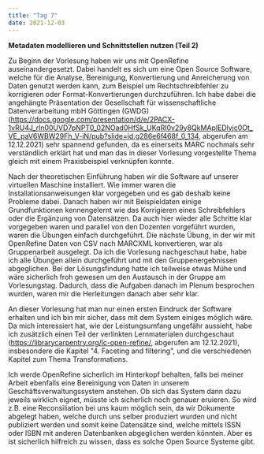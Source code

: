 ```yaml
---
title: "Tag 7"
date: 2021-12-03
---
```


**Metadaten modellieren und Schnittstellen nutzen (Teil 2)**

Zu Beginn der Vorlesung haben wir uns mit OpenRefine auseinandergesetzt. Dabei handelt es sich um eine Open Source Software, welche für die Analyse, Bereinigung, Konvertierung und Anreicherung von Daten genutzt werden kann, zum Beispiel um Rechtschreibfehler zu korrigieren oder Format-Konvertierungen durchzuführen. Ich habe dabei die angehängte Präsentation der Gesellschaft für wissenschaftliche Datenverarbeitung mbH Göttingen (GWDG) (https://docs.google.com/presentation/d/e/2PACX-1vRU4J_rln00UVD7pNPT0_02NOad0HfSk_UKqRI0v29y8QkMAplEDlyjc0Ot_VE_paV6WBW29Fh_V-iN/pub?slide=id.g286e6f468f_0_134, abgerufen am 12.12.2021) sehr spannend gefunden, da es einerseits MARC nochmals sehr verständlich erklärt hat und man das in dieser Vorlesung vorgestellte Thema gleich mit einem Praxisbeispiel verknüpfen konnte.  

Nach der theoretischen Einführung haben wir die Software auf unserer virtuellen Maschine installiert. Wie immer waren die Installationsanweisungen klar vorgegeben und es gab deshalb keine Probleme dabei. Danach haben wir mit Beispieldaten einige Grundfunktionen kennengelernt wie das Korrigieren eines Schreibfehlers oder die Ergänzung von Datensätzen. Da auch hier wieder alle Schritte klar vorgegeben waren und parallel von den Dozenten vorgeführt wurden, waren die Übungen einfach durchgeführt. Die nächste Übung, in der wir mit OpenRefine Daten von CSV nach MARCXML konvertieren, war als Gruppenarbeit ausgelegt. Da ich die Vorlesung nachgeschaut habe, habe ich alle Übungen allein durchgeführt und mit den Gruppenergebnissen abgeglichen. Bei der Lösungsfindung hatte ich teilweise etwas Mühe und wäre sicherlich froh gewesen um den Austausch in der Gruppe am Vorlesungstag. Dadurch, dass die Aufgaben danach im Plenum besprochen wurden, waren mir die Herleitungen danach aber sehr klar.

An dieser Vorlesung hat man nur einen ersten Eindruck der Software erhalten und ich bin mir sicher, dass mit dem System einiges möglich wäre. Da mich interessiert hat, wie der Leistungsumfang ungefähr aussieht, habe ich zusätzlich einen Teil der verlinkten Lernmaterialen durchgeschaut (https://librarycarpentry.org/lc-open-refine/, abgerufen am 12.12.2021), insbesondere die Kapitel "4. Faceting and filtering", und die verschiedenen Kapitel zum Thema Transformations. 

Ich werde OpenRefine sicherlich im Hinterkopf behalten, falls bei meiner Arbeit ebenfalls eine Bereinigung von Daten in unserem Geschäftsverwaltungssystem anstehen. Ob sich das System dann dazu jeweils wirklich eignet, müsste ich sicherlich noch genauer eruieren. So wird z.B. eine Reconsiliation bei uns kaum möglich sein, da wir Dokumente abgelegt haben, welche durch uns selber produziert wurden und nicht publiziert werden und somit keine Datensätze sind, welche mittels ISSN oder ISBN mit anderen Datenbanken abgeglichen werden könnten. Aber es ist sicherlich hilfreich zu wissen, dass es solche Open Source Systeme gibt.

